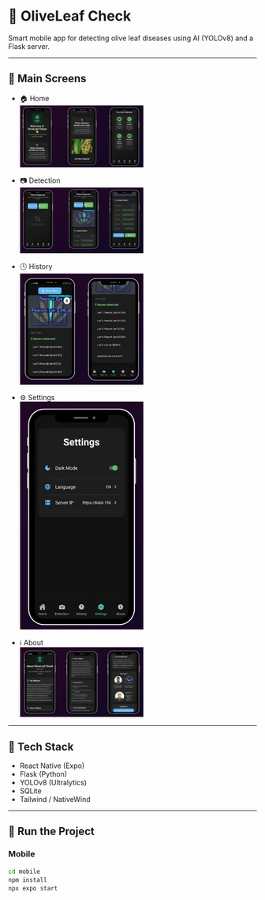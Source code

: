 # 🌿 OliveLeaf Check

Smart mobile app for detecting olive leaf diseases using AI (YOLOv8) and a Flask server.

---

## 📱 Main Screens

- 🏠 Home  
  <img src="screenshots/home.jpg" width="250"/>

- 📷 Detection  
  <img src="screenshots/detection.jpg" width="250"/>

- 🕓 History  
  <img src="screenshots/history.jpg" width="250"/>

- ⚙️ Settings  
  <img src="screenshots/settings.jpg" width="250"/>

- ℹ️ About  
  <img src="screenshots/about.jpg" width="250"/>

---

## 🧰 Tech Stack

- React Native (Expo)
- Flask (Python)
- YOLOv8 (Ultralytics)
- SQLite
- Tailwind / NativeWind

---

## 🚀 Run the Project

### Mobile

```bash
cd mobile
npm install
npx expo start
